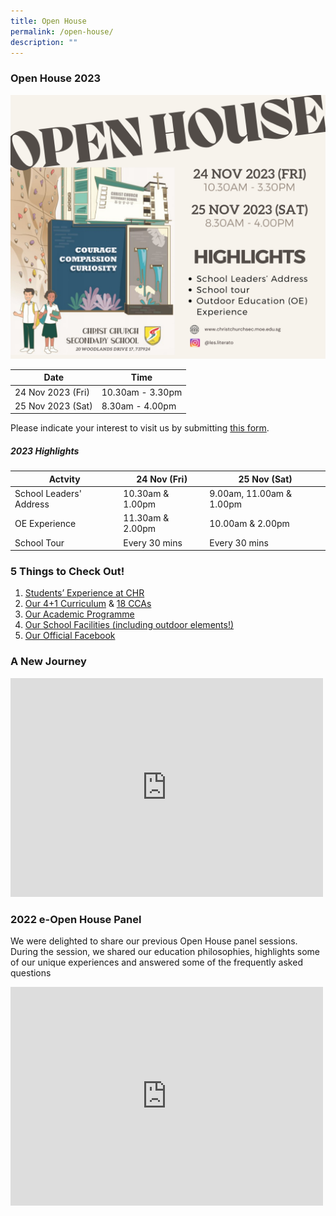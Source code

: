 ```yaml
---
title: Open House
permalink: /open-house/
description: ""
---
```

### Open House 2023
![](/images/Admissions/Open%20House/open%20house%20(facebook%20post).png)

| Date | Time |
| -------- | -------- |
| 24 Nov 2023 (Fri)    | 10.30am - 3.30pm  |
| 25 Nov 2023 (Sat)    | 8.30am - 4.00pm  |

Please indicate your interest to visit us by submitting [this form](https://chr.sg/OH2023).

##### 2023 Highlights

| Actvity | 24 Nov (Fri) | 25 Nov (Sat)|
| -------- | -------- |-------- |
| School Leaders' Address    | 10.30am &amp; 1.00pm  |9.00am, 11.00am &amp; 1.00pm  |
| OE Experience| 11.30am &amp; 2.00pm |10.00am &amp; 2.00pm |
| School Tour| Every 30 mins |Every 30 mins |

### 5 Things to Check Out!
1.   [Students’ Experience at CHR](/our-experience/chrianattributes/)
2.  [Our 4+1 Curriculum](/our-experience/4plus1/) &amp; [18 CCAs](https://www.christchurchsec.moe.edu.sg/chr-experience/Co-Curricular-Activities/The-Boys-Brigade/)
3.  [Our Academic Programme](https://www.christchurchsec.moe.edu.sg/our-curriculum/Academic/english/)
4.  [Our School Facilities (including outdoor elements!)](https://www.christchurchsec.moe.edu.sg/our-school/school-tour/)
5.  [Our Official Facebook](https://www.facebook.com/ChristChurchSecSchool/)
   
### A New Journey
<iframe width="500" height="350" src="https://www.youtube.com/embed/i5EkHJ6a5Y0" title="YouTube video player" frameborder="0" allow="accelerometer; autoplay; clipboard-write; encrypted-media; gyroscope; picture-in-picture" allowfullscreen=""></iframe>

### 2022 e-Open House Panel
We were delighted to share our previous Open House panel sessions. During the session, we shared our education philosophies, highlights some of our unique experiences and answered some of the frequently asked questions

<iframe width="500" height="350" src="https://www.youtube.com/embed/l60a4OTfHJs" title="YouTube video player" frameborder="0" allow="accelerometer; autoplay; clipboard-write; encrypted-media; gyroscope; picture-in-picture" allowfullscreen=""></iframe>